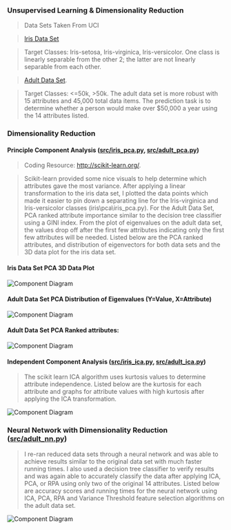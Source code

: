 ### Unsupervised Learning & Dimensionality Reduction 

> Data Sets Taken From UCI 

> <a href="https://archive.ics.uci.edu/ml/datasets/Iris">Iris Data Set</a>

> Target Classes: Iris-setosa,  Iris-virginica,  Iris-versicolor. One class is linearly separable from the other 2; the latter are not linearly separable from each other. 

> <a href="https://archive.ics.uci.edu/ml/datasets/Adult">Adult Data Set</a>. 

> Target Classes: <=50k, >50k.  The adult data set is more robust with 15 attributes and 45,000 total data items.   The prediction task is to determine whether a person would make over $50,000 a year using the 14 attributes listed.  

### Dimensionality Reduction

#### Principle Component Analysis (<a href="https://github.com/jlm429/UnsupervisedLearning/blob/master/src/iris_pca.py">src/iris_pca.py</a>, <a href="https://github.com/jlm429/UnsupervisedLearning/blob/master/src/adult_pca.py">src/adult_pca.py</a>) 

> Coding Resource: <a href="http://scikit-learn.org/stable/"> http://scikit-learn.org/</a>.  

> Scikit-learn provided some nice visuals to help determine which attributes gave the most variance.  After applying a linear transformation to the iris data set, I plotted the data points which made it easier to pin down a separating line for the Iris-virginica and Iris-versicolor classes (iris\pca\iris_pca.py).  For the Adult Data Set, PCA ranked attribute importance similar to the decision tree classifier using a GINI index.  From the plot of eigenvalues on the adult data set, the values drop off after the first few attributes indicating only the first few attributes will be needed.   Listed below are the PCA ranked attributes, and distribution of eigenvectors for both data sets and the 3D data plot for the iris data set.  

#### Iris Data Set PCA 3D Data Plot

![Component Diagram](https://github.com/jlm429/UnsupervisedLearning/blob/master/images/IRISPCAplot.png)

#### Adult Data Set PCA Distribution of Eigenvalues (Y=Value, X=Attribute)

![Component Diagram](https://github.com/jlm429/UnsupervisedLearning/blob/master/images/ADULTPCAEIGENVALUES.png)

#### Adult Data Set PCA Ranked attributes:

![Component Diagram](https://github.com/jlm429/UnsupervisedLearning/blob/master/images/ADULTPCARANKED.PNG)


#### Independent Component Analysis (<a href="https://github.com/jlm429/UnsupervisedLearning/blob/master/src/iris_ica.py">src/iris_ica.py</a>, <a href="https://github.com/jlm429/UnsupervisedLearning/blob/master/src/adult_ica.py">src/adult_ica.py</a>)


>The scikit learn ICA algorithm uses kurtosis values to determine attribute independence.  Listed below are the kurtosis for each attribute and graphs for attribute values with high kurtosis after applying the ICA transformation.   


![Component Diagram](https://github.com/jlm429/UnsupervisedLearning/blob/master/images/ICACHARTS.PNG)


### Neural Network with Dimensionality Reduction (<a href="https://github.com/jlm429/UnsupervisedLearning/blob/master/src/adult_nn.py">src/adult_nn.py</a>)

>I re-ran reduced data sets through a neural network and was able to achieve results similar to the original data set with much faster running times.  I also used a decision tree classifier to verify results and was again able to accurately classify the data after applying ICA, PCA, or RPA using only two of the original 14 attributes.  Listed below are accuracy scores and running times for the neural network using ICA, PCA, RPA and Variance Threshold feature selection algorithms on the adult data set.   

![Component Diagram](https://github.com/jlm429/UnsupervisedLearning/blob/master/images/NNCharts.PNG)


